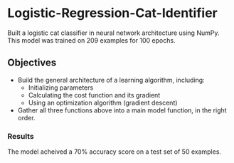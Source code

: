 # Logistic-Regression-Cat-Identifier
Built a logistic cat classifier in neural network architecture using NumPy. This model was trained on 209 examples for 100 epochs.

## Objectives
- Build the general architecture of a learning algorithm, including:
    - Initializing parameters
    - Calculating the cost function and its gradient
    - Using an optimization algorithm (gradient descent) 
- Gather all three functions above into a main model function, in the right order.
### Results
The model acheived a 70% accuracy score on a test set of 50 examples.
